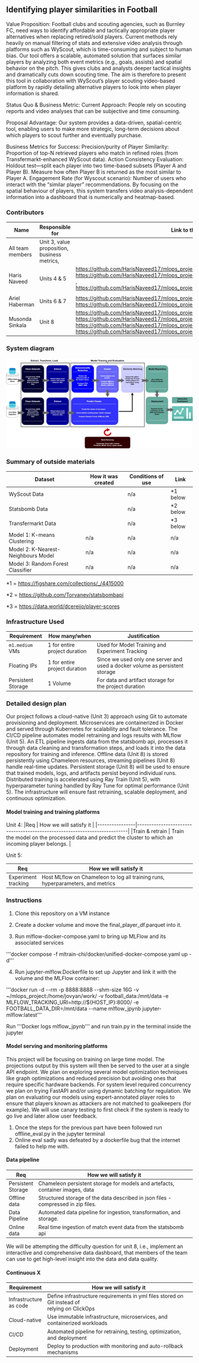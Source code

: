 ## Identifying player similarities in Football

Value Proposition:
Football clubs and scouting agencies, such as Burnley FC, need ways to identify affordable and tactically appropriate player alternatives when replacing retired/sold players. Current methods rely heavily on manual filtering of stats and extensive video analysis through platforms such as WyScout, which is time-consuming and subject to human bias. Our tool offers a scalable, automated solution that surfaces similar players by analyzing both event metrics (e.g., goals, assists) and spatial behavior on the pitch. This gives clubs and analysts deeper tactical insights and dramatically cuts down scouting time. The aim is therefore to present this tool in collaboration with WyScout’s player scouting video-based platform by rapidly detailing alternative players to look into when player information is shared.


Status Quo & Business Metric:
Current Approach: People rely on scouting reports and video analyses that can be subjective and time consuming. 

Proposal Advantage: Our system provides a data-driven, spatial-centric tool, enabling users to make more strategic, long-term decisions about which players to scout further and eventually purchase.


Business Metrics for Success:
Precision/purity of Player Similarity: Proportion of top-N retrieved players who match in refined roles (from Transfermarkt-enhanced WyScout data).
Action Consistency Evaluation: Holdout test—split each player into two time-based subsets (Player A and Player B). Measure how often Player B is returned as the most similar to Player A.
Engagement Rate (for Wyscout scenario): Number of users who interact with the “similar player” recommendations.
By focusing on the spatial behaviour of players, this system transfers video analysis-dependent information into a dashboard that is numerically and heatmap-based.

### Contributors

| Name                            | Responsible for | Link to their commits in this repo |
|---------------------------------|-----------------|------------------------------------|
| All team members                | Unit 3, value proposition, business metrics,         |
| Haris Naveed                    | Units 4 & 5     |                  https://github.com/HarisNaveed17/mlops_project/commit/7c92641b4d6b52f7373c625e913b72fa564b7381, https://github.com/HarisNaveed17/mlops_project/commit/3b556303e89ca9e572085a0c9c471ab249c72966 , https://github.com/HarisNaveed17/mlops_project/commit/20d1962937bcd05b6a7285ca4f4a087e796eee2b
                  |
| Ariel Haberman                  | Units 6 & 7     |     https://github.com/HarisNaveed17/mlops_project/commit/cadf6cbac46c2a89369e212a0b92ae73a8c2e6fe, https://github.com/HarisNaveed17/mlops_project/commit/4d5e8e446ac94522e16428e40a946d211922d23c                               |
| Musonda Sinkala                 | Unit 8          | https://github.com/HarisNaveed17/mlops_project/commit/f7065af15ee1d44103f17b84ee94c297445c4073, https://github.com/HarisNaveed17/mlops_project/commit/f7065af15ee1d44103f17b84ee94c297445c4073, https://github.com/HarisNaveed17/mlops_project/commit/86c26507ace9b3ef934b15a93cb503722eef044f , https://github.com/HarisNaveed17/mlops_project/commit/406624a42ea3b4dd06e8be994f00913406121daa                                    |

### System diagram

![System Diagram](https://github.com/HarisNaveed17/mlops_project/blob/main/new_diagram.jpeg?raw=true)


### Summary of outside materials

| Dataset           | How it was created | Conditions of use | Link              |
|-------------------|--------------------|-------------------|-------------------|
| WyScout Data      |                    | n/a               | *1 below          |
| Statsbomb Data    |                    | n/a               | *2 below          |
| Transfermarkt Data|                    | n/a               | *3 below          |
| Model 1: K-means <br> Clustering | n/a                | n/a               | n/a               |
| Model 2: K-Nearest-Neighbours Model | n/a                | n/a               | n/a               |
| Model 3: Random Forest Classifier | n/a                | n/a               | n/a               |


*1 = https://figshare.com/collections/_/4415000

*2 = https://github.com/Torvaney/statsbombapi

*3 = https://data.world/dcereijo/player-scores

### Infrastructure Used


| Requirement     | How many/when                 | Justification                           |
|-----------------|-------------------------------|-----------------------------------------|
| `m1.medium` VMs | 1 for entire project duration | Used for Model Training and Experiment Tracking                    
| Floating IPs    | 1 for entire project duration|  Since we used only one server and used a docker volume as persistent storage  |          
|Persistent <br> Storage | 1 Volume  | For data and artifact storage for <br>  the project duration |


### Detailed design plan

Our project follows a cloud-native (Unit 3) approach using Git to automate provisioning and deployment. Microservices are containerized in Docker and served through Kubernetes for scalability and fault tolerance. The CI/CD pipeline automates model retraining and logs results with MLflow (Unit 5). An ETL pipeline ingests data from the statsbomb api, processes it through data cleaning and transformation steps, and loads it into the data repository for training and inference. Offline data (Unit 8) is stored persistently using Chameleon resources, streaming pipelines (Unit 8) handle real-time updates. Persistent storage (Unit 8) will be used to ensure that trained models, logs, and artifacts persist beyond individual runs. Distributed training is accelerated using Ray Train (Unit 5), with hyperparameter tuning handled by Ray Tune for optimal performance (Unit 5). The infrastructure will ensure fast retraining, scalable deployment, and continuous optimization.
 

#### Model training and training platforms

Unit 4:
|Req             | How we will satisfy it                                                   |
|----------------|--------------------------------------------------------------------------|
|Train & retrain | Train the model on the processed data and predict the cluster to which an incoming player belongs. |


Unit 5:

|Req        | How we will satisfy it                                                         |
|-----------|--------------------------------------------------------------------------------|
|Experiment <br> tracking | Host MLflow on Chameleon to log all training runs, hyperparameters, and metrics|


### Instructions
1. Clone this repository on a VM instance
2. Create a docker volume and move the final_player_df.parquet into it.

3. Run mlflow-docker-compose.yaml to bring up MLFlow and its associated services

'''docker compose -f mltrain-chi/docker/unified-docker-compose.yaml up -d'''

4. Run jupyter-mlflow.Dockerfile to set up Jupyter and link it with the volume and the MLFlow container:

'''docker run -d --rm -p 8888:8888 --shm-size 16G -v ~/mlops_project:/home/jovyan/work/ -v football_data:/mnt/data -e MLFLOW_TRACKING_URI=http://${HOST_IP}:8000/ -e FOOTBALL_DATA_DIR=/mnt/data --name mlflow_jpynb jupyter-mlflow:latest'''

Run '''Docker logs mlflow_jpynb''' and run train.py in the terminal inside the jupyter

#### Model serving and monitoring platforms

This project will be focusing on training on large time model. The projections output by this system will then be served to the user at a single API endpoint. We plan on exploring several model optimization techniques like graph optimizations and reduced precision but avoiding ones that require specific hardware backends. For system level required concurrency we plan on trying FastAPI and/or using dynamic batching for regulation. We plan on evaluating our models using expert-annotated player roles to ensure that players known as attackers are not matched to goalkeepers (for example). We will use canary testing to first check if the system is ready to go live and later allow user feedback. 
1. Once the steps for the previous part have been followed run offline_eval.py in the jupyter terminal
2. Online eval sadly was defeated by a dockerfile bug that the internet failed to help me with.

#### Data pipeline


|Req       | How we will satisfy it                                                         |
|----------|--------------------------------------------------------------------------------|
|Persistent <br> Storage| Chameleon persistent storage for models and artefacts, container images, data  |
|Offline <br> data| Structured storage of the data described in json files - compressed in zip files.            |
|Data <br> Pipeline| Automated data pipeline for ingestion, transformation, and storage.    |
|Online <br> data  | Real time ingestion of match event data from the statsbomb api |

We will be attempting the difficulty question for unit 8, i.e., implement an interactive and comprehensive data dashboard, that members of the team can use to get high-level insight into the data and data quality.

#### Continuous X


|Requirement    | How we will satisfy it                                                    |
|---------------|---------------------------------------------------------------------------|
|Infrastructure <br> as code | Define infrastructure requirements in yml files stored on Git instead of <br>  relying on ClickOps |
|Cloud-native   | Use immutable infrastructure, microservices, and containerized workloads  |
|CI/CD          | Automated pipeline for retraining, testing, optimization, and deployment  |
|Deployment     | Deploy to production with monitoring and auto-rollback mechanisms         |
